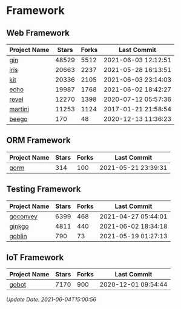 # Framework

## Web Framework
| Project Name | Stars | Forks | Last Commit |
| ------------ | ----- | ----- | ----------- |
| [gin](https://github.com/gin-gonic/gin) | 48529 | 5512 | 2021-06-03 12:12:51 |
| [iris](https://github.com/kataras/iris) | 20663 | 2237 | 2021-05-28 16:13:51 |
| [kit](https://github.com/go-kit/kit) | 20336 | 2105 | 2021-06-03 23:14:03 |
| [echo](https://github.com/labstack/echo) | 19987 | 1768 | 2021-06-02 18:42:27 |
| [revel](https://github.com/revel/revel) | 12270 | 1398 | 2020-07-12 05:57:36 |
| [martini](https://github.com/go-martini/martini) | 11253 | 1124 | 2017-01-21 21:58:54 |
| [beego](https://github.com/astaxie/beego) | 170 | 48 | 2020-12-13 11:36:23 |

## ORM Framework
| Project Name | Stars | Forks | Last Commit |
| ------------ | ----- | ----- | ----------- |
| [gorm](https://github.com/jinzhu/gorm) | 314 | 100 | 2021-05-21 23:39:31 |

## Testing Framework
| Project Name | Stars | Forks | Last Commit |
| ------------ | ----- | ----- | ----------- |
| [goconvey](https://github.com/smartystreets/goconvey) | 6399 | 468 | 2021-04-27 05:44:01 |
| [ginkgo](https://github.com/onsi/ginkgo) | 4811 | 440 | 2021-06-02 18:34:18 |
| [goblin](https://github.com/franela/goblin) | 790 | 73 | 2021-05-19 01:27:13 |

## IoT Framework
| Project Name | Stars | Forks | Last Commit |
| ------------ | ----- | ----- | ----------- |
| [gobot](https://github.com/hybridgroup/gobot) | 7170 | 900 | 2020-12-01 09:54:44 |

*Update Date: 2021-06-04T15:00:56*
